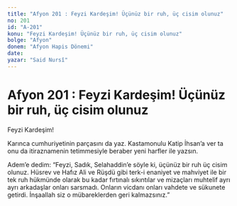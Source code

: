 ```yaml
---
title: "Afyon 201 : Feyzi Kardeşim! Üçünüz bir ruh, üç cisim olunuz"
no: 201
id: "A-201"
konu: "Feyzi Kardeşim! Üçünüz bir ruh, üç cisim olunuz"
bolge: "Afyon"
donem: "Afyon Hapis Dönemi"
date: 
yazar: "Said Nursî"
---
```


# Afyon 201 : Feyzi Kardeşim! Üçünüz bir ruh, üç cisim olunuz

Feyzi Kardeşim!

Karınca cumhuriyetinin parçasını da yaz. Kastamonulu Katip İhsan’a ver ta onu da itiraznamenin tetimmesiyle beraber yeni harfler ile yazsın.

Adem’e dedim: “Feyzi, Sadık, Selahaddin’e söyle ki, üçünüz bir ruh üç cisim olunuz. Hüsrev ve Hafız Ali ve Rüşdü gibi terk-i enaniyet ve mahviyet ile bir tek ruh hükmünde olarak bu kadar fırtınalı sıkıntılar ve mizaçları muhtelif ayrı ayrı arkadaşlar onları sarsmadı. Onların vicdanı onları vahdete ve sükunete getirdi. İnşaallah siz o mübareklerden geri kalmazsınız.”
